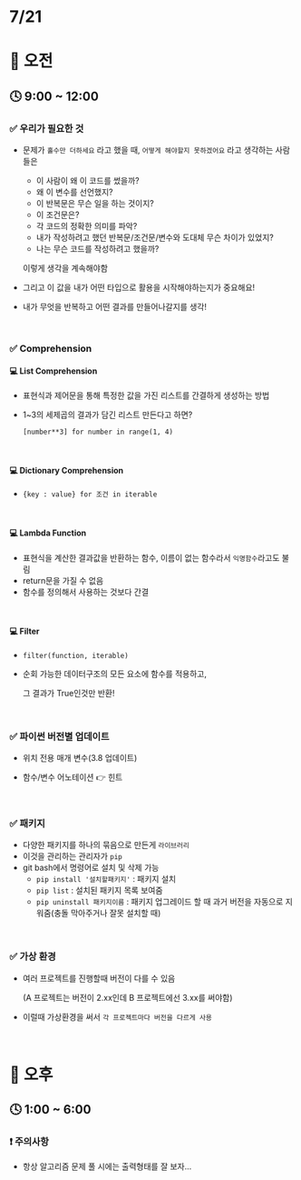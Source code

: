 # 7/21

# 🌇 오전

## 🕓 9:00 ~ 12:00

### ✅ 우리가 필요한 것

- 문제가 `홀수만 더하세요` 라고 했을 때, `어떻게 해야할지 못하겠어요` 라고 생각하는 사람들은

  - 이 사람이 왜 이 코드를 썼을까?
  - 왜 이 변수를 선언했지?
  - 이 반복문은 무슨 일을 하는 것이지?
  - 이 조건문은?
  - 각 코드의 정확한 의미를 파악?
  - 내가 작성하려고 했던 반복문/조건문/변수와 도대체 무슨 차이가 있었지?
  - 나는 무슨 코드를 작성하려고 했을까?

  이렇게 생각을 계속해야함

- 그리고 이 값을 내가 어떤 타입으로 활용을 시작해야하는지가 중요해요!
- 내가 무엇을 반복하고 어떤 결과를 만들어나갈지를 생각!

<br>



### ✅ Comprehension

#### 💻 List Comprehension

- 표현식과 제어문을 통해 특정한 값을 가진 리스트를 간결하게 생성하는 방법

- 1~3의 세제곱의 결과가 담긴 리스트 만든다고 하면?

  `[number**3] for number in range(1, 4)`

<br>



#### 💻 Dictionary Comprehension

- `{key : value} for 조건 in iterable`

<br>



#### 💻 Lambda Function

- 표현식을 계산한 결과값을 반환하는 함수, 이름이 없는 함수라서 `익명함수`라고도 불림
- return문을 가질 수 없음
- 함수를 정의해서 사용하는 것보다 간결

<br>



#### 💻 Filter

- `filter(function, iterable)`

- 순회 가능한 데이터구조의 모든 요소에 함수를 적용하고,

  그 결과가 True인것만 반환!

<br>



### ✅ 파이썬 버전별 업데이트

- 위치 전용 매개 변수(3.8 업데이트)

- 함수/변수 어노테이션 👉 힌트

<br>



### ✅ 패키지

- 다양한 패키지를 하나의 묶음으로 만든게 `라이브러리`
- 이것을 관리하는 관리자가 `pip`
- git bash에서 명령어로 설치 및 삭제 가능
  - `pip install '설치할패키지'` : 패키지 설치
  - `pip list` : 설치된 패키지 목록 보여줌
  - `pip uninstall 패키지이름` : 패키지 업그레이드 할 때 과거 버전을 자동으로 지워줌(충돌 막아주거나 잘못 설치할 때)


<br>



### ✅ 가상 환경

- 여러 프로젝트를 진행할때 버전이 다를 수 있음

  (A 프로젝트는 버전이 2.xx인데 B 프로젝트에선 3.xx를 써야함)

- 이럴때 가상환경을 써서 `각 프로젝트마다 버전을 다르게 사용`

<br>




# 🌆 오후

## 🕓 1:00 ~ 6:00

### ❗ 주의사항

- 항상 알고리즘 문제 풀 시에는 출력형태를 잘 보자...

